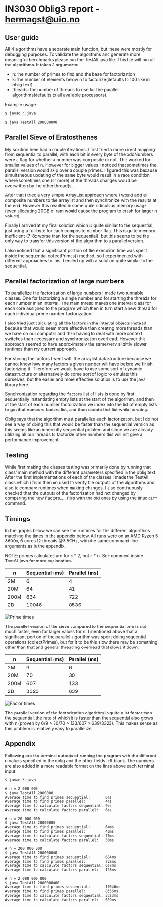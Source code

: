# IN3030 Oblig3 report - hermagst@uio.no
## User guide
All 4 algorithms have a separate main function, but these were mostly for debugging purposes. To validate the algorithms and generate more meaningful benchmarks please run the TestAll.java file. This file will run all the algorithms. It takes 3 arguments:
- n: the number of primes to find and the base for factorization
- k: the number of elements below n to factorize(defaults to 100 like in oblig text)
- threads: the number of threads to use for the parallel algorithms(defaults to all available processors).

Example usage:
```sh
$ javac *.java

$ java TestAll 200000000
```

## Parallel Sieve of Eratosthenes
My solution here had a couple iterations. I first tried a more direct mapping from sequential to parallel, with each bit in every byte of the oddNumbers were a flag for whether a number was composite or not. This worked for smaller values of n. However for bigger values i noticed that sometimes the parallel version would skip over a couple primes. I figured this was because simultaneous updating of the same byte would result in a race condition where sometimes one (or more) of the threads changes would be overwritten by the other thread(s). 

After that i tried a very simple ArrayList<Long> approach where i would add all composite numbers to the arraylist and then synchronize with the results at the end. However this resulted in some quite ridiculous memory usage (even allocating 20GB of ram would cause the program to crash for larger n values).

Finally I arrived at my final solution which is quite similar to the sequential, just using a full byte for each composite number flag. This is quite memory inefficient (7-8x worse than for the sequential), but this seems to be the only way to transfer this version of the algorithm to a parallel version.

I also noticed that a significant portion of the execution time was spent inside the sequential collectPrimes() method, so I experimented with different approaches to this. I ended up with a solution quite similar to the sequential.

## Parallel factorization of large numbers
To parallelize the factorization of large numbers I made two runnable classes. One for factorizing a single number and for starting the threads for each number in an interval. The main thread makes one interval class for each core assigned to the program which then in turn start a new thread for each individual prime number factorization.

I also tried just calculating all the factors in the interval objects instead because that would seem more effective than creating more threads than we have on our computer and then having to deal with more context switches than necessary and synchronization overhead. However this approach seemed to have approximately the same/very slightly slower runtimes than my current approach.

For storing the factors I went with the arraylist datastructure because we cannot know how many factors a given number will have before we finish factorizing it. Therefore we would have to use some sort of dynamic datastructure or alternatively do some sort of logic to emulate this ourselves, but the easier and more effective solution is to use the java library here.

Synchronization regarding the `factors` list of lists is done by first sequentially instantiating empty lists at the start of the algorithm, and then at the start of each number factorization we index into the list of empty lists to get that numbers factors list, and then update that list while iterating.

Oblig says that the algorithm must parallelize each factorization, but I do not see a way of doing this that would be faster than the sequential version as this seems like an inherently sequential problem and since we are already utilizing all our threads to factorize other numbers this will not give a performance improvement.

## Testing
While first making the classes testing was primarily done by running that class' main method with the different parameters specified in the oblig text. After the first implementations of each of the classes i made the TestAll class which i from then on used to verify the outputs of the algorithms and also to compare runtimes when making changes. I also continuously checked that the outputs of the factorization had not changed by comparing the new Factors_... files with the old ones by using the linux `diff` command.

## Timings
In the graphs below we can see the runtimes for the different algorithms matching the times in the appendix below. All runs were on an AMD Ryzen 5 3600x, 6 cores 12 threads @3.8GHz, with the same command line arguments as in the appendix.

NOTE: primes calculated are for n * 2, not n * n. See comment inside TestAll.java for more explanation.

| n    | Sequential (ms) | Parallel (ms) |
|------|-----------------|---------------|
| 2M   | 6               | 4             |
| 20M  | 64              | 41            |
| 200M | 634             | 722           |
| 2B   | 10046           | 8536          |
![Prime times](./prime_times.png "Prime times")

The parallel version of the sieve compared to the sequential one is not much faster, even for larger values for n. I mentioned above that a significant portion of the parallel algorithm was spent doing sequential operations (collectPrimes), but for it to be this slow there may be something other than that and general threading overhead that slows it down.

| n    | Sequential (ms) | Parallel (ms) |
|------|-----------------|---------------|
| 2M   | 9               | 6             |
| 20M  | 70              | 30            |
| 200M | 607             | 133           |
| 2B   | 3323            | 639           |
![Factor times](./factor_times.png "Factor times")

The parallel version of the factorization algorithm is quite a lot faster than the sequential, the rate of which it is faster than the sequential also grows with n (proven by 6/9 > 30/70 > 133/607 > 639/3323). This makes sense as this problem is relatively easy to parallelize.

## Appendix
Following are the terminal outputs of running the program with the different n values specified in the oblig and the other fields left blank. The numbers are also added in a more readable format on the lines above each terminal input.

```console
$ javac *.java

# n = 2 000 000 
$ java TestAll 2000000
Average time to find primes sequential:       6ms
Average time to find primes parallel:         4ms
Average time to calculate factors sequential: 9ms
Average time to calculate factors parallel:   6ms

# n = 20 000 000
$ java TestAll 20000000
Average time to find primes sequential:       64ms
Average time to find primes parallel:         41ms
Average time to calculate factors sequential: 70ms
Average time to calculate factors parallel:   30ms

# n = 200 000 000
$ java TestAll 200000000
Average time to find primes sequential:       634ms
Average time to find primes parallel:         722ms
Average time to calculate factors sequential: 607ms
Average time to calculate factors parallel:   133ms

# n = 2 000 000 000
$ java TestAll 2000000000
Average time to find primes sequential:       10046ms
Average time to find primes parallel:         8536ms
Average time to calculate factors sequential: 3323ms
Average time to calculate factors parallel:   639ms

```
